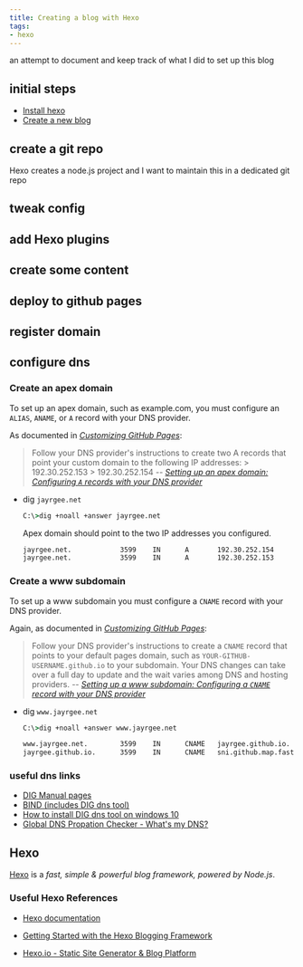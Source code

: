 ```yaml
---
title: Creating a blog with Hexo
tags:
- hexo
---
```


an attempt to document and keep track of what I did to set up this blog

## initial steps

* [Install hexo](https://hexo.io/docs/index.html#Installation)
* [Create a new blog](https://hexo.io/docs/setup.html)

## create a git repo

Hexo creates a node.js project and I want to maintain this in a dedicated git repo

## tweak config

## add Hexo plugins

## create some content

## deploy to github pages

## register domain

## configure dns

### Create an apex domain

To set up an apex domain, such as example.com, you must configure an `ALIAS`, `ANAME`, or `A` record with your DNS provider.

As documented in [_Customizing GitHub Pages_][customizing-github-pages]:

> Follow your DNS provider's instructions to create two A records that point your custom domain to the following IP addresses:
> \> 192.30.252.153
> \> 192.30.252.154
> <cite>-- [Setting up an apex domain: Configuring `A` records with your DNS provider](https://help.github.com/articles/setting-up-an-apex-domain/#configuring-a-records-with-your-dns-provider)</cite>

* dig `jayrgee.net`

  ```cmd
  C:\>dig +noall +answer jayrgee.net
  ```

  Apex domain should point to the two IP addresses you configured.

  ```cmd
  jayrgee.net.            3599    IN      A       192.30.252.154
  jayrgee.net.            3599    IN      A       192.30.252.153
  ```

### Create a www subdomain

To set up a www subdomain you must configure a `CNAME` record with your DNS provider.

Again, as documented in [_Customizing GitHub Pages_][customizing-github-pages]:

> Follow your DNS provider's instructions to create a `CNAME` record that points to your default pages domain, such as `YOUR-GITHUB-USERNAME.github.io` to your subdomain.
> Your DNS changes can take over a full day to update and the wait varies among DNS and hosting providers.
> <cite>-- [Setting up a www subdomain: Configuring a `CNAME` record with your DNS provider](https://help.github.com/articles/setting-up-a-www-subdomain/#configuring-a-cname-record-with-your-dns-provider)</cite>

* dig `www.jayrgee.net`

  ```cmd
  C:\>dig +noall +answer www.jayrgee.net
  ```

  ```cmd
  www.jayrgee.net.        3599    IN      CNAME   jayrgee.github.io.
  jayrgee.github.io.      3599    IN      CNAME   sni.github.map.fastly.net.
  ```

### useful dns links

* [DIG Manual pages](ftp://ftp.isc.org/isc/bind9/9.12.0/doc/arm/man.dig.html)
* [BIND (includes DIG dns tool)](https://www.isc.org/downloads/bind/)
* [How to install DIG dns tool on windows 10](http://nil.uniza.sk/linux-howto/how-install-dig-dns-tool-windows-10)
* [Global DNS Propation Checker - What's my DNS?](https://www.whatsmydns.net/)

[customizing-github-pages]: https://help.github.com/categories/customizing-github-pages/

## Hexo

[Hexo](https://hexo.io/) is a _fast, simple & powerful blog framework, powered by Node.js_.

### Useful Hexo References

* [Hexo documentation](https://hexo.io/docs/)

* [Getting Started with the Hexo Blogging Framework](https://www.cgmartin.com/2016/01/03/getting-started-with-hexo-blog/)

* [Hexo.io - Static Site Generator & Blog Platform](http://jr0cket.co.uk/hexo/)